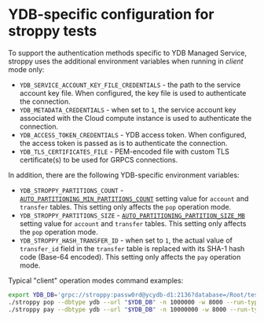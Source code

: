 # YDB-specific configuration for stroppy tests

To support the authentication methods specific to YDB Managed Service, stroppy uses the additional environment variables when running in *client* mode only:
* `YDB_SERVICE_ACCOUNT_KEY_FILE_CREDENTIALS` - the path to the service account key file. When configured, the key file is used to authenticate the connection.
* `YDB_METADATA_CREDENTIALS` - when set to `1`, the service account key associated with the Cloud compute instance is used to authenticate the connection.
* `YDB_ACCESS_TOKEN_CREDENTIALS` - YDB access token. When configured, the access token is passed as is to authenticate the connection.
* `YDB_TLS_CERTIFICATES_FILE` - PEM-encoded file with custom TLS certificate(s) to be used for GRPCS connections.

In addition, there are the following YDB-specific environment variables:
* `YDB_STROPPY_PARTITIONS_COUNT` - [`AUTO_PARTITIONING_MIN_PARTITIONS_COUNT`](https://ydb.tech/en/docs/concepts/datamodel/table#auto_partitioning_partition_size_mb) setting value for `account` and `transfer` tables. This setting only affects the `pop` operation mode.
* `YDB_STROPPY_PARTITIONS_SIZE` - [`AUTO_PARTITIONING_PARTITION_SIZE_MB`](https://ydb.tech/en/docs/concepts/datamodel/table#auto_partitioning_min_partitions_count) setting value for `account` and `transfer` tables. This setting only affects the `pop` operation mode.
* `YDB_STROPPY_HASH_TRANSFER_ID` - when set to `1`, the actual value of `transfer_id` field in the `transfer` table is replaced with its SHA-1 hash code (Base-64 encoded). This setting only affects the `pay` operation mode.

Typical "client" operation modes command examples:

```bash
export YDB_DB='grpc://stroppy:passw0rd@ycydb-d1:2136?database=/Root/testdb'
./stroppy pop --dbtype ydb --url "$YDB_DB" -n 1000000 -w 8000 --run-type client
./stroppy pay --dbtype ydb --url "$YDB_DB" -n 10000000 -w 8000 --run-type client
```